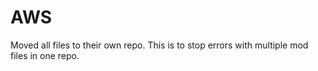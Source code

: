 # AWS

Moved all files to their own repo. This is to stop errors with multiple mod files in one repo.